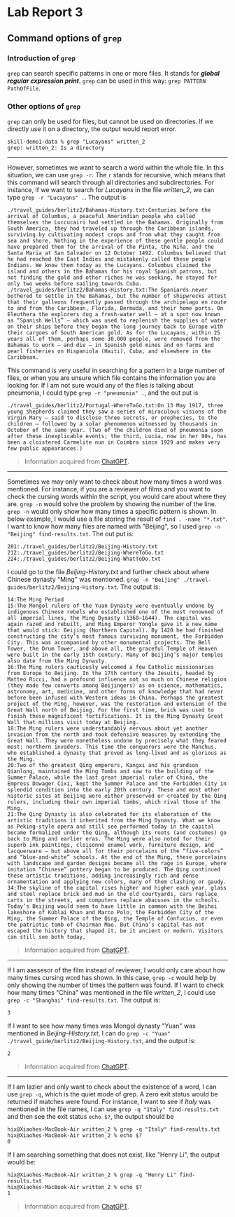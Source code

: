 # Lab Report 3
## Command options of `grep`
### Introduction of `grep`
`grep` can search specific patterns in one or more files. It stands for ***global regular expression print***. `grep` can be used in this way: `grep PATTERN PathOfFile`.
### Other options of `grep`
`grep` can only be used for files, but cannot be used on directories. If we directly use it on a directory, the output would report error. 
```
skill-demo1-data % grep "Lucayans" written_2 
grep: written_2: Is a directory
```
---
However, sometimes we want to search a word within the whole file. In this situation, we can use `grep -r`. The `r` stands for recursive, which means that this command will search through all directories and subdirectories.
For instance, if we want to search for *Lucayans* in the file *written_2*, we can type `grep -r "Lucayans" .`. The output is
```
./travel_guides/berlitz2/Bahamas-History.txt:Centuries before the arrival of Columbus, a peaceful Amerindian people who called themselves the Luccucairi had settled in the Bahamas. Originally from South America, they had traveled up through the Caribbean islands, surviving by cultivating modest crops and from what they caught from sea and shore. Nothing in the experience of these gentle people could have prepared them for the arrival of the Pinta, the Niña, and the Santa Maria at San Salvador on 12 October 1492. Columbus believed that he had reached the East Indies and mistakenly called these people Indians. We know them today as the Lucayans. Columbus claimed the island and others in the Bahamas for his royal Spanish patrons, but not finding the gold and other riches he was seeking, he stayed for only two weeks before sailing towards Cuba.
./travel_guides/berlitz2/Bahamas-History.txt:The Spaniards never bothered to settle in the Bahamas, but the number of shipwrecks attest that their galleons frequently passed through the archipelago en route to and from the Caribbean, Florida, Bermuda, and their home ports. On Eleuthera the explorers dug a fresh-water well — at a spot now known as “Spanish Wells” — which was used to replenish the supplies of water on their ships before they began the long journey back to Europe with their cargoes of South American gold. As for the Lucayans, within 25 years all of them, perhaps some 30,000 people, were removed from the Bahamas to work — and die — in Spanish gold mines and on farms and pearl fisheries on Hispaniola (Haiti), Cuba, and elsewhere in the Caribbean.
```
This command is very useful in searching for a pattern in a large number of files, or when you are unsure which file contains the information you are looking for. If I am not sure would any of the files is talking about pneumonia, I could type `grep -r "pneumonia" .`, and the out put is
```
./travel_guides/berlitz2/Portugal-WhereToGo.txt:On 13 May 1917, three young shepherds claimed they saw a series of miraculous visions of the Virgin Mary — said to disclose three secrets, or prophecies, to the children — followed by a solar phenomenon witnessed by thousands in October of the same year. (Two of the children died of pneumonia soon after these inexplicable events; the third, Lucia, now in her 90s, has been a cloistered Carmelite nun in Coimbra since 1929 and makes very few public appearances.)
```
> Information acquired from [ChatGPT](https://chat.openai.com/chat).
---
Sometimes we may only want to check about how many times a word was mentioned. For instance, if you are a reviewer of films and you want to check the cursing words within the script, you would care about where they are. `grep -n` would solve the problem by showing the number of the line.
`grep -n` would only show how many times a specific pattern is shown. In below example, I would use a file storing the result of `find . -name "*.txt"`. I want to know how many files are named with "Beijing", so I used `grep -n "Beijing" find-results.txt`. The out put is:
```
201:./travel_guides/berlitz2/Beijing-History.txt
212:./travel_guides/berlitz2/Beijing-WhereToGo.txt
224:./travel_guides/berlitz2/Beijing-WhatToDo.txt
```
I could go to the file *Beijing-History.txt* and further check about where Chinese dynasty "Ming" was mentioned. `grep -n "Beijing" ./travel-guides/berlitz2/Beijing-History.txt`. The output is:
```
14:The Ming Period
15:The Mongol rulers of the Yuan Dynasty were eventually undone by indigenous Chinese rebels who established one of the most renowned of all imperial lines, the Ming Dynasty (1368–1644). The capital was again razed and rebuilt, and Ming Emperor Yongle gave it a new name that would stick: Beijing (Northern Capital). By 1420 he had finished constructing the city’s most famous surviving monument, the Forbidden City. This was accompanied by other monumental projects. The Bell Tower, the Drum Tower, and above all, the graceful Temple of Heaven were built in the early 15th century. Many of Beijing’s major temples also date from the Ming Dynasty.
16:The Ming rulers cautiously welcomed a few Catholic missionaries from Europe to Beijing. In the 17th century the Jesuits, headed by Matteo Ricci, had a profound influence not so much on Chinese religion (they made few converts among Beijingers) as on science, mathematics, astronomy, art, medicine, and other forms of knowledge that had never before been infused with Western ideas in China. Perhaps the greatest project of the Ming, however, was the restoration and extension of the Great Wall north of Beijing. For the first time, brick was used to finish these magnificent fortifications. It is the Ming Dynasty Great Wall that millions visit today at Beijing.
18:The Ming rulers were understandably nervous about yet another invasion from the north and took defensive measures by extending the Great Wall. They were nonetheless undone by precisely what they feared most: northern invaders. This time the conquerors were the Manchus, who established a dynasty that proved as long-lived and as glorious as the Ming.
20:Two of the greatest Qing emperors, Kangxi and his grandson Qianlong, maintained the Ming Tombs and saw to the building of the Summer Palace, while the last great imperial ruler of China, the Empress Dowager Cixi, kept the Summer Palace and the Forbidden City in splendid condition into the early 20th century. These and most other historic sites at Beijing were either preserved or created by the Qing rulers, including their own imperial tombs, which rival those of the Ming.
21:The Qing Dynasty is also celebrated for its elaboration of the artistic traditions it inherited from the Ming Dynasty. What we know as Peking-style opera and still see performed today in the capital became formalized under the Qing, although its roots (and costumes) go back to Ming and earlier eras. The Ming were also noted for their superb ink paintings, cloisonné enamel work, furniture design, and lacquerware — but above all for their porcelains of the “five-colors” and “blue-and-white” schools. At the end of the Ming, these porcelains with landscape and garden designs became all the rage in Europe, where imitation “Chinese” pottery began to be produced. The Qing continued these artistic traditions, adding increasingly rich and dense ornamentation and applying new colors, many of them clashing or gaudy.
34:The skyline of the capital rises higher and higher each year, glass and steel replace brick and mud in the old courtyards, cars replace carts in the streets, and computers replace abacuses in the schools. Today’s Beijing would seem to have little in common with the Beihai lakeshore of Kublai Khan and Marco Polo, the Forbidden City of the Ming, the Summer Palace of the Qing, the Temple of Confucius, or even the patriotic tomb of Chairman Mao. But China’s capital has not escaped the history that shaped it, be it ancient or modern. Visitors can still see both today.
```
> Information acquired from [ChatGPT](https://chat.openai.com/chat).
---
If I am aassesor of the film instead of reviewer, I would only care about how many times cursing word has shown. In this case, `grep -c` would help by only showing the number of times the pattern was found.
If I want to check how many times "China" was mentioned in the file *written_2*, I could use `grep -c "Shanghai" find-results.txt`. The output is:
```
3
```
If I want to see how many times was Mongol dynasty "Yuan" was mentioned in *Beijing-History.txt*, I can do `grep -c "Yuan" ./travel_guide/berlitz2/Beijing-History.txt`, and the output is:
```
2
```
> Information acquired from [ChatGPT](https://chat.openai.com/chat).
---
If I am lazier and only want to check about the existence of a word, I can use `grep -q`, which is the quiet mode of grep. A zero exit status would be returned if matches were found.
For instance, I want to see if *Italy* was mentioned in the file names, I can use `grep -q "Italy" find-results.txt` and then see the exit status `echo $?`, the output should be
```
hix@Xiaohes-MacBook-Air written_2 % grep -q "Italy" find-results.txt 
hix@Xiaohes-MacBook-Air written_2 % echo $?
0
```
If I am searching something that does not exist, like "Henry Li", the output would be:
```
hix@Xiaohes-MacBook-Air written_2 % grep -q "Henry Li" find-results.txt 
hix@Xiaohes-MacBook-Air written_2 % echo $?
1
```
> Information acquired from [ChatGPT](https://chat.openai.com/chat).
